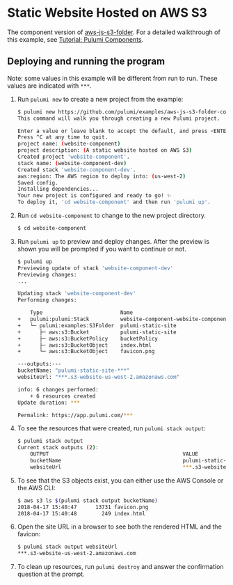 # Static Website Hosted on AWS S3

The component version of [aws-js-s3-folder](../aws-js-s3-folder). For a detailed walkthrough of this example, see [Tutorial: Pulumi Components](https://pulumi.io/reference/component-tutorial.html).

## Deploying and running the program

Note: some values in this example will be different from run to run.  These values are indicated
with `***`.

1.  Run `pulumi new` to create a new project from the example:

    ```bash
    $ pulumi new https://github.com/pulumi/examples/aws-js-s3-folder-component --dir website-component
    This command will walk you through creating a new Pulumi project.

    Enter a value or leave blank to accept the default, and press <ENTER>.
    Press ^C at any time to quit.
    project name: (website-component)
    project description: (A static website hosted on AWS S3)
    Created project 'website-component'.
    stack name: (website-component-dev)
    Created stack 'website-component-dev'.
    aws:region: The AWS region to deploy into: (us-west-2)
    Saved config.
    Installing dependencies...
    Your new project is configured and ready to go! ✨
    To deploy it, 'cd website-component' and then run 'pulumi up'.
    ```
1.  Run `cd website-component` to change to the new project directory.

    ```bash
    $ cd website-component
    ```

1.  Run `pulumi up` to preview and deploy changes.  After the preview is shown you will be
    prompted if you want to continue or not.

    ```bash
    $ pulumi up
    Previewing update of stack 'website-component-dev'
    Previewing changes:
    ...

    Updating stack 'website-component-dev'
    Performing changes:

        Type                         Name                                     Status      Info
    +   pulumi:pulumi:Stack          website-component-website-component-dev  created
    +   └─ pulumi:examples:S3Folder  pulumi-static-site                       created
    +      ├─ aws:s3:Bucket          pulumi-static-site                       created
    +      ├─ aws:s3:BucketPolicy    bucketPolicy                             created
    +      ├─ aws:s3:BucketObject    index.html                               created
    +      └─ aws:s3:BucketObject    favicon.png                              created

    ---outputs:---
    bucketName: "pulumi-static-site-***"
    websiteUrl: "***.s3-website-us-west-2.amazonaws.com"

    info: 6 changes performed:
        + 6 resources created
    Update duration: ***

    Permalink: https://app.pulumi.com/***
    ```

1.  To see the resources that were created, run `pulumi stack output`:

    ```bash
    $ pulumi stack output
    Current stack outputs (2):
        OUTPUT                                           VALUE
        bucketName                                       pulumi-static-site-***
        websiteUrl                                       ***.s3-website-us-west-2.amazonaws.com
    ```

1.  To see that the S3 objects exist, you can either use the AWS Console or the AWS CLI:

    ```bash
    $ aws s3 ls $(pulumi stack output bucketName)
    2018-04-17 15:40:47      13731 favicon.png
    2018-04-17 15:40:48        249 index.html
    ```

1.  Open the site URL in a browser to see both the rendered HTML and the favicon:

    ```bash
    $ pulumi stack output websiteUrl
    ***.s3-website-us-west-2.amazonaws.com
    ```

1.  To clean up resources, run `pulumi destroy` and answer the confirmation question at the prompt.
